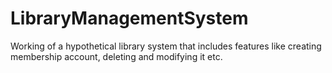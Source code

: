# LibraryManagementSystem
Working of a hypothetical library system that includes features like creating membership account, deleting and modifying it etc.
